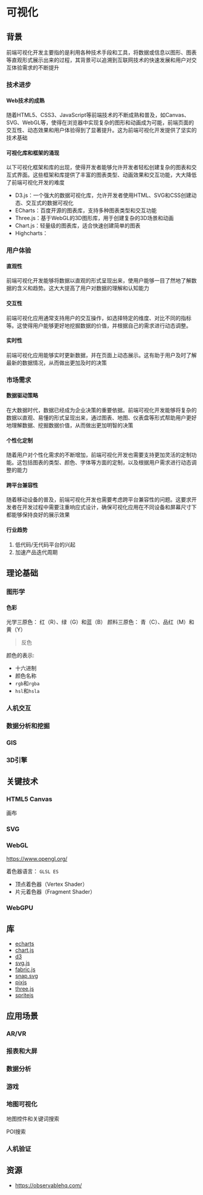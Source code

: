 # 可视化

## 背景

前端可视化开发主要指的是利用各种技术手段和工具，将数据或信息以图形、图表等直观形式展示出来的过程，其背景可以追溯到互联网技术的快速发展和用户对交互体验需求的不断提升

### 技术进步

#### Web技术的成熟

随着HTML5、CSS3、JavaScript等前端技术的不断成熟和普及，如Canvas、SVG、WebGL等，使得在浏览器中实现复杂的图形和动画成为可能，前端页面的交互性、动态效果和用户体验得到了显著提升。这为前端可视化开发提供了坚实的技术基础

#### 可视化库和框架的涌现

以下可视化框架和库的出现，使得开发者能够允许开发者轻松创建复杂的图表和交互式界面。这些框架和库提供了丰富的图表类型、动画效果和交互功能，大大降低了前端可视化开发的难度

- D3.js：一个强大的数据可视化库，允许开发者使用HTML、SVG和CSS创建动态、交互式的数据可视化
- ECharts：百度开源的图表库，支持多种图表类型和交互功能
- Three.js：基于WebGL的3D图形库，用于创建复杂的3D场景和动画
- Chart.js：轻量级的图表库，适合快速创建简单的图表
- Highcharts：

### 用户体验

#### 直观性

前端可视化开发能够将数据以直观的形式呈现出来，使用户能够一目了然地了解数据的含义和趋势。这大大提高了用户对数据的理解和认知能力

#### 交互性

前端可视化应用通常支持用户的交互操作，如选择特定的维度、对比不同的指标等。这使得用户能够更好地挖掘数据的价值，并根据自己的需求进行动态调整。

#### 实时性

前端可视化应用能够实时更新数据，并在页面上动态展示。这有助于用户及时了解最新的数据情况，从而做出更加及时的决策

### 市场需求

#### 数据驱动策略

在大数据时代，数据已经成为企业决策的重要依据。前端可视化开发能够将复杂的数据以直观、易懂的形式呈现出来，通过图表、地图、仪表盘等形式帮助用户更好地理解数据、挖掘数据价值，从而做出更加明智的决策

#### 个性化定制

随着用户对个性化需求的不断增加，前端可视化开发也需要支持更加灵活的定制功能。这包括图表的类型、颜色、字体等方面的定制，以及根据用户需求进行动态调整的能力

#### 跨平台兼容性

随着移动设备的普及，前端可视化开发也需要考虑跨平台兼容性的问题。这要求开发者在开发过程中需要注重响应式设计，确保可视化应用在不同设备和屏幕尺寸下都能够保持良好的展示效果

#### 行业趋势

1. 低代码/无代码平台的兴起
2. 加速产品迭代周期

## 理论基础

### 图形学

#### 色彩

光学三原色： 红（R）、绿（G）和蓝（B）
颜料三原色： 青（C）、品红（M）和黄（Y）

> 反色

颜色的表示:

- 十六进制
- 颜色名称
- `rgb`和`rgba`
- `hsl`和`hsla`

### 人机交互

### 数据分析和挖掘

### GIS

### 3D引擎

## 关键技术

### HTML5 Canvas

画布

### SVG

### WebGL

<https://www.opengl.org/>

着色器语言： `GLSL ES`

- 顶点着色器（Vertex Shader）
- 片元着色器（Fragment Shader）

### WebGPU

## 库

- [echarts](https://github.com/apache/echarts)
- [chart.js](https://github.com/chartjs/Chart.js)
- [d3](https://github.com/d3/d3)
- [svg.js](https://github.com/svgdotjs/svg.js)
- [fabric.js](https://github.com/fabricjs/fabric.js)
- [snap.svg](https://github.com/adobe-webplatform/Snap.svg)
- [pixjs](https://github.com/pixijs/pixijs)
- [three.js](https://github.com/mrdoob/three.js/)
- [spritejs](https://github.com/spritejs/spritejs)


## 应用场景

### AR/VR

### 报表和大屏

### 数据分析

### 游戏

### 地图可视化

地图控件和关键词搜索

POI搜索

### 人机验证

## 资源

- <https://observablehq.com/>


